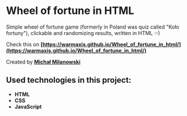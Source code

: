 # Wheel of fortune in HTML

Simple wheel of fortune game (formerly in Poland was quiz called "Koło fortuny"), clickable and randomizing results, written in HTML :-)

Check this on __[https://warmaxis.github.io/Wheel_of_fortune_in_html/](https://warmaxis.github.io/Wheel_of_fortune_in_html/)__

Created by __[Michał Milanowski](https://www.linkedin.com/in/michalmilanowski/)__

## Used technologies in this project:

* __HTML__
* __CSS__
* __JavaScript__
